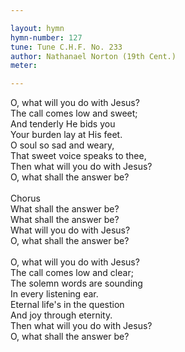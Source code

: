 ```yaml
---

layout: hymn
hymn-number: 127
tune: Tune C.H.F. No. 233
author: Nathanael Norton (19th Cent.)
meter: 

---
```

O, what will you do with Jesus?<br>The call comes low and sweet;<br>And tenderly He bids you<br>Your burden lay at His feet.<br>O soul so sad and weary,<br>That sweet voice speaks to thee,<br>Then what will you do with Jesus?<br>O, what shall the answer be?<br><br>Chorus<br>What shall the answer be?<br>What shall the answer be?<br>What will you do with Jesus?<br>O, what shall the answer be?<br><br>O, what will you do with Jesus?<br>The call comes low and clear;<br>The solemn words are sounding<br>In every listening ear.<br>Eternal life's in the question<br>And joy through eternity.<br>Then what will you do with Jesus?<br>O, what shall the answer be?<br><br><br>
